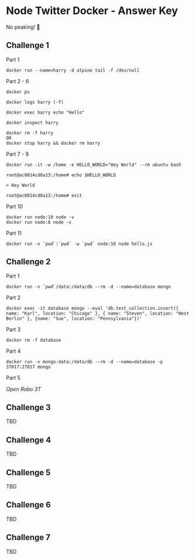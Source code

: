 # Node Twitter Docker - Answer Key
No peaking! 👀

## Challenge 1

Part 1
```
docker run --name=harry -d alpine tail -f /dev/null
```

Part 2 - 6
```
docker ps

docker logs harry (-f)

docker exec harry echo "Hello"

docker inspect harry

docker rm -f harry
OR
docker stop harry && docker rm harry
```

Part 7 - 9
```
docker run -it -w /home -e HELLO_WORLD="Hey World" --rm ubuntu bash

root@ac8014cd8a13:/home# echo $HELLO_WORLD

> Hey World

root@ac8014cd8a13:/home# exit
```

Part 10
```
docker run node:10 node -v
docker run node:8 node -v
```

Part 11
```
docker run -v `pwd`:`pwd` -w `pwd` node:10 node hello.js
```

## Challenge 2

Part 1
```
docker run -v `pwd`/data:/data/db --rm -d --name=database mongo
```

Part 2
```
docker exec -it database mongo --eval 'db.test_collection.insert({ name: "Karl", location: "Chicago" }, { name: "Steven", location: "West Berlin" }, {name: "Sue", location: "Pennsylvania"})'
```

Part 3
```
docker rm -f database
```

Part 4
```
docker run -v mongo-data:/data/db --rm -d --name=database -p 37017:27017 mongo
```

Part 5

_Open Robo 3T_

## Challenge 3
TBD

## Challenge 4
TBD

## Challenge 5
TBD

## Challenge 6
TBD

## Challenge 7
TBD

